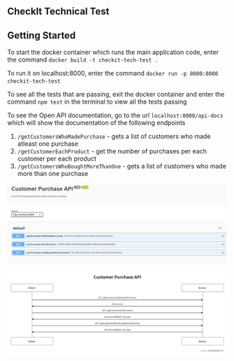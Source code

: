 ## CheckIt Technical Test

## Getting Started 
To start the docker container which runs the main application code, enter the command `docker build -t checkit-tech-test .` 

To run it on localhost:8000, enter the command `docker run -p 8000:8000 checkit-tech-test`

To see all the tests that are passing, exit the docker container and enter the command `npm test` in the terminal to view all the tests passing

To see the Open API documentation, go to the url `localhost:8000/api-docs` which will show the documentation of the following endpoints

1) `/getCustomersWhoMadePurchase` - gets a list of customers who made atleast one purchase
2) `/getCustomerEachProduct` - get the number of purchases per each customer per each product
3) `/getCustomersWhoBoughtMoreThanOne` - gets a list of customers who made more than one purchase

![docs](api_docs.png)

![swimlanes](swimlanes.png)


